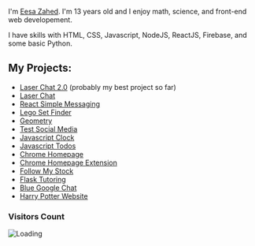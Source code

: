 <!--
**EesaZahed/eesazahed** is a ✨ _special_ ✨ repository because its `README.md` (this file) appears on your GitHub profile.

Here are some ideas to get you started:

- 🔭 I’m currently working on ...
- 🌱 I’m currently learning ...
- 👯 I’m looking to collaborate on ...
- 🤔 I’m looking for help with ...
- 💬 Ask me about ...
- 📫 How to reach me: ...
- 😄 Pronouns: ...
- ⚡ Fun fact: ...
-->

I'm [Eesa Zahed](https://eesa.zahed.ca). I'm 13 years old and I enjoy math, science, and front-end web developement.

I have skills with HTML, CSS, Javascript, NodeJS, ReactJS, Firebase, and some basic Python.

## My Projects:

- [Laser Chat 2.0](https://github.com/EesaZahed/laser-chat-2.0) (probably my best project so far)
- [Laser Chat](https://github.com/EesaZahed/laser-chat)
- [React Simple Messaging](https://github.com/EesaZahed/react-simple-messaging)
- [Lego Set Finder](https://github.com/EesaZahed/lego-set-finder/)
- [Geometry](https://github.com/EesaZahed/geometry-whiz/)
- [Test Social Media](https://github.com/EesaZahed/test-social-media/)
- [Javascript Clock](https://github.com/EesaZahed/javascript-clock/)
- [Javascript Todos](https://github.com/EesaZahed/js-todos/)
- [Chrome Homepage](https://github.com/EesaZahed/homepage/)
- [Chrome Homepage Extension](https://github.com/EesaZahed/chrome-extension-for-homepage)
- [Follow My Stock](https://github.com/EesaZahed/follow-my-stock/)
- [Flask Tutoring](https://github.com/EesaZahed/flask-tutoring)
- [Blue Google Chat](https://github.com/EesaZahed/blue-google-chat-chrome-extension)
- [Harry Potter Website](https://github.com/EesaZahed/harry-potter)

### Visitors Count

<img align="left" src = "https://profile-counter.glitch.me/eesazahed/count.svg" alt ="Loading">
